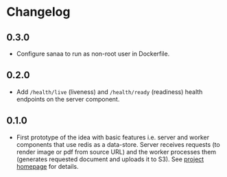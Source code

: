 # Changelog

## 0.3.0

* Configure sanaa to run as non-root user in Dockerfile.

## 0.2.0

* Add `/health/live` (liveness) and `/health/ready` (readiness) health endpoints
  on the server component.

## 0.1.0

* First prototype of the idea with basic features i.e. server and worker
  components that use redis as a data-store. Server receives requests (to render
  image or pdf from source URL) and the worker processes them (generates
  requested document and uploads it to S3). See [project
  homepage](https://kingori.co/sanaa) for details.
